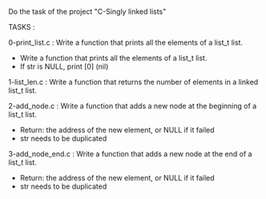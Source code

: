 Do the task of the project "C-Singly linked lists"

TASKS :

0-print_list.c : Write a function that prints all the elements of a list_t list.
- Write a function that prints all the elements of a list_t list.
- If str is NULL, print [0] (nil)

1-list_len.c : Write a function that returns the number of elements in a linked list_t list.

 2-add_node.c : Write a function that adds a new node at the beginning of a list_t list.
 - Return: the address of the new element, or NULL if it failed
 - str needs to be duplicated

 3-add_node_end.c : Write a function that adds a new node at the end of a list_t list.
 - Return: the address of the new element, or NULL if it failed
 - str needs to be duplicated
 